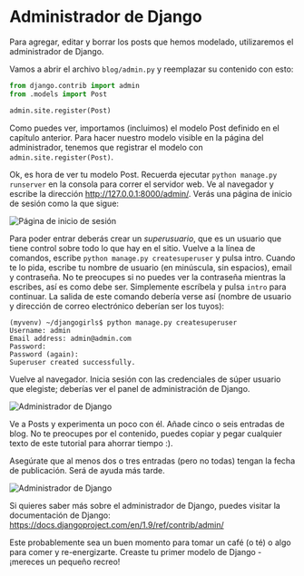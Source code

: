 # Administrador de Django

Para agregar, editar y borrar los posts que hemos modelado, utilizaremos el administrador de Django.

Vamos a abrir el archivo `blog/admin.py` y reemplazar su contenido con esto:

```python
from django.contrib import admin
from .models import Post

admin.site.register(Post)
```

Como puedes ver, importamos (incluimos) el modelo Post definido en el capítulo anterior. Para hacer nuestro modelo visible en la página del administrador, tenemos que registrar el modelo con `admin.site.register(Post)`.

Ok, es hora de ver tu modelo Post. Recuerda ejecutar `python manage.py runserver` en la consola para correr el servidor web. Ve al navegador y escribe la dirección http://127.0.0.1:8000/admin/. Verás una página de inicio de sesión como la que sigue:

![Página de inicio de sesión](images/login_page2.png)

Para poder entrar deberás crear un *superusuario*, que es un usuario que tiene control sobre todo lo que hay en el sitio. Vuelve a la línea de comandos, escribe `python manage.py createsuperuser` y pulsa intro. Cuando te lo pida, escribe tu nombre de usuario (en minúscula, sin espacios), email y contraseña. No te preocupes si no puedes ver la contraseña mientras la escribes, así es como debe ser. Simplemente escríbela y pulsa `intro` para continuar. La salida de este comando debería verse así (nombre de usuario y dirección de correo electrónico deberían ser los tuyos):

    (myvenv) ~/djangogirls$ python manage.py createsuperuser
    Username: admin
    Email address: admin@admin.com
    Password:
    Password (again):
    Superuser created successfully.

Vuelve al navegador. Inicia sesión con las credenciales de súper usuario que elegiste; deberías ver el panel de administración de Django.

![Administrador de Django](images/django_admin3.png)

Ve a Posts y experimenta un poco con él. Añade cinco o seis entradas de blog. No te preocupes por el contenido, puedes copiar y pegar cualquier texto de este tutorial para ahorrar tiempo :).

Asegúrate que al menos dos o tres entradas (pero no todas) tengan la fecha de publicación. Será de ayuda más tarde.

![Administrador de Django](images/edit_post3.png)

Si quieres saber más sobre el administrador de Django, puedes visitar la documentación de Django: https://docs.djangoproject.com/en/1.9/ref/contrib/admin/

Este probablemente sea un buen momento para tomar un café (o té) o algo para comer y re-energizarte. Creaste tu primer modelo de Django - ¡mereces un pequeño recreo!